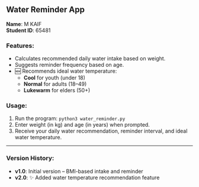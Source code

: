 ## Water Reminder App

**Name**: M KAIF  
**Student ID**: 65481  

### Features:
- Calculates recommended daily water intake based on weight.
- Suggests reminder frequency based on age.
- 🆕 Recommends ideal water temperature:
  - **Cool** for youth (under 18)
  - **Normal** for adults (18–49)
  - **Lukewarm** for elders (50+)

### Usage:
1. Run the program: `python3 water_reminder.py`
2. Enter weight (in kg) and age (in years) when prompted.
3. Receive your daily water recommendation, reminder interval, and ideal water temperature.

---

### Version History:
- **v1.0**: Initial version – BMI-based intake and reminder
- **v2.0**: ✨ Added water temperature recommendation feature
